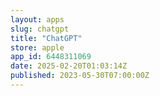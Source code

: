```yaml
---
layout: apps
slug: chatgpt
title: "ChatGPT"
store: apple
app_id: 6448311069
date: 2025-02-20T01:03:14Z
published: 2023-05-30T07:00:00Z
---
```

